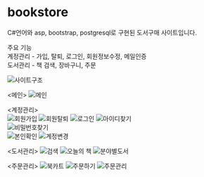 # bookstore
C#언어와 asp, bootstrap, postgresql로 구현된 도서구매 사이트입니다.


주요 기능  
계정관리 - 가입, 탈퇴, 로그인, 회원정보수정, 메일인증  
도서관리 - 책 검색, 장바구니, 주문  


![사이트구조](https://user-images.githubusercontent.com/65228113/82611871-81cd4a00-9bfc-11ea-88b6-3ab520e7398b.PNG)  

<메인>
![메인](https://user-images.githubusercontent.com/65228113/82612513-fa80d600-9bfd-11ea-9068-b8e0041ee5af.png)

<계정관리>  
![회원가입](https://user-images.githubusercontent.com/65228113/82612495-f5bc2200-9bfd-11ea-92de-6cbd4f6ed568.png)
![회원탈퇴](https://user-images.githubusercontent.com/65228113/82612507-f8b71280-9bfd-11ea-8ce6-db9052c7c684.png)
![로그인](https://user-images.githubusercontent.com/65228113/82612512-f9e83f80-9bfd-11ea-9d21-b4a40a7a4cb6.png)
![아이디찾기](https://user-images.githubusercontent.com/65228113/82611872-81cd4a00-9bfc-11ea-9ec4-9814e87c9ab9.png)  
![비밀번호찾기](https://user-images.githubusercontent.com/65228113/82611870-809c1d00-9bfc-11ea-8ce6-f34babd4370b.png)  
![본인확인](https://user-images.githubusercontent.com/65228113/82612504-f81e7c00-9bfd-11ea-8d52-6566ba5493de.png)
![계정변경](https://user-images.githubusercontent.com/65228113/82612505-f81e7c00-9bfd-11ea-8bce-891e4a2a7ee1.png)

<도서관리>
![검색](https://user-images.githubusercontent.com/65228113/82612511-f9e83f80-9bfd-11ea-8824-e6eeb81f0cbb.png)
![오늘의 책](https://user-images.githubusercontent.com/65228113/82612510-f94fa900-9bfd-11ea-9f0a-60777dfbf04d.png)
![분야별도서](https://user-images.githubusercontent.com/65228113/82612508-f8b71280-9bfd-11ea-8895-9f0afeebb4b1.png)

<주문관리>
![북카트](https://user-images.githubusercontent.com/65228113/82612502-f6ed4f00-9bfd-11ea-9282-ac61741e82fa.png)
![주문하기](https://user-images.githubusercontent.com/65228113/82612509-f94fa900-9bfd-11ea-9a43-c5c82398acc4.png)
![주문관리](https://user-images.githubusercontent.com/65228113/82612503-f785e580-9bfd-11ea-848c-5c0bf555b9d1.png)
